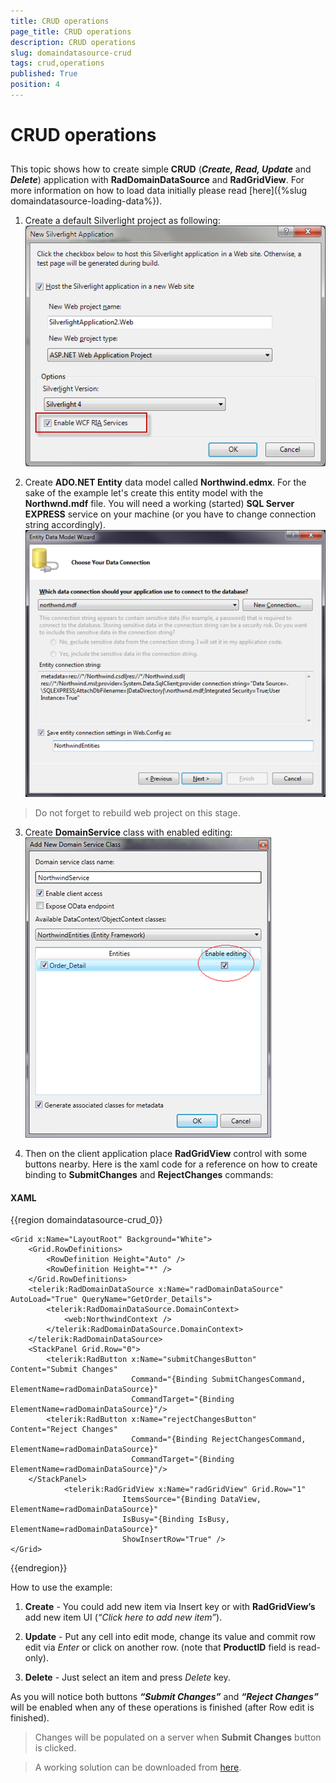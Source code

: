 ```yaml
---
title: CRUD operations
page_title: CRUD operations
description: CRUD operations
slug: domaindatasource-crud
tags: crud,operations
published: True
position: 4
---
```


# CRUD operations



## 

This topic shows how to create simple __CRUD__ (___Create, Read, Update___ and ___Delete___) application with __RadDomainDataSource__ and __RadGridView__. For more information on how to load data initially please read [here]({%slug domaindatasource-loading-data%}).

1. Create a default Silverlight project as following:
 ![](images/dds_getting_started1.png)



2. Create __ADO.NET Entity__ data model called __Northwind.edmx__. For the sake of the example let's create this entity model with the __Northwnd.mdf__ file. You will need a working (started) __SQL Server EXPRESS__ service on your machine (or you have to change connection string accordingly).
 ![](images/crud_model_gridview.png)

> Do not forget to rebuild web project on this stage. 



3. Create __DomainService__ class with enabled editing:
![](images/crud_domain_service_gridview.png)



4. Then on the client application place __RadGridView__ control with some buttons nearby. 
Here is the xaml code for a reference on how to create binding to __SubmitChanges__ and __RejectChanges__ commands:

#### __XAML__

{{region domaindatasource-crud_0}}

	<Grid x:Name="LayoutRoot" Background="White">
	    <Grid.RowDefinitions>
	        <RowDefinition Height="Auto" />
	        <RowDefinition Height="*" />
	    </Grid.RowDefinitions>
	    <telerik:RadDomainDataSource x:Name="radDomainDataSource" AutoLoad="True" QueryName="GetOrder_Details">
	        <telerik:RadDomainDataSource.DomainContext>
	            <web:NorthwindContext />
	        </telerik:RadDomainDataSource.DomainContext>
	    </telerik:RadDomainDataSource>
	    <StackPanel Grid.Row="0">
	        <telerik:RadButton x:Name="submitChangesButton" Content="Submit Changes" 
	                           Command="{Binding SubmitChangesCommand, ElementName=radDomainDataSource}" 
	                           CommandTarget="{Binding ElementName=radDomainDataSource}"/>
	        <telerik:RadButton x:Name="rejectChangesButton" Content="Reject Changes" 
	                           Command="{Binding RejectChangesCommand, ElementName=radDomainDataSource}" 
	                           CommandTarget="{Binding ElementName=radDomainDataSource}"/>
	    </StackPanel>
	            <telerik:RadGridView x:Name="radGridView" Grid.Row="1" 
	                         ItemsSource="{Binding DataView, ElementName=radDomainDataSource}" 
	                         IsBusy="{Binding IsBusy, ElementName=radDomainDataSource}" 
	                         ShowInsertRow="True" />
	</Grid>
{{endregion}}





How to use the example:

1. __Create__ - You could add new item via Insert key or with __RadGridView’s__ add new item UI (_“Click here to add new item”_). 

1. __Update__ - Put any cell into edit mode, change its value and commit row edit via _Enter_ or click on another row. (note that __ProductID__ field is read-only). 

1. __Delete__ - Just select an item and press _Delete_ key. 



As you will notice both buttons ___“Submit Changes”___ and ___“Reject Changes”___ will be enabled when any of these operations is finished (after Row edit is finished).

> Changes will be populated on a server when __Submit Changes__ button is clicked.

>A working solution can be downloaded from [here](http://blogs.telerik.com/blogs/posts/10-12-28/creating-crud-application-with-raddomaindatasource-for-silverlight.aspx).


